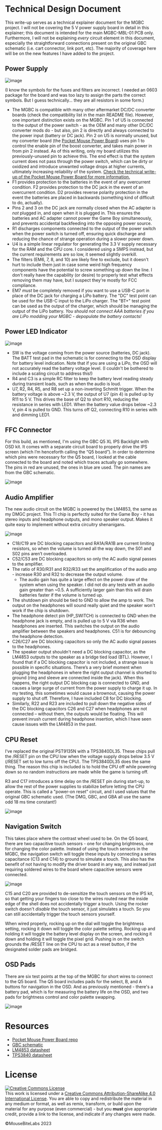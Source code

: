 # Technical Design Document

This write-up serves as a technical explainer document for the MGBC project. I will not be covering the 5 V power supply board in detail in this explainer; this document is intended for the main MGBC-MBL-01 PCB only. Furthermore, I will not be explaining *every* circuit element in this document, especially the straightforward connections present on the original GBC schematic (i.e. cart connector, link port, etc). The majority of coverage here will be on the new features I have added to the project.

## Power Supply

![image](https://user-images.githubusercontent.com/97127539/232262379-b7438268-40c1-4e26-ada2-07371bb3e060.png)

(I know the symbols for the fuses and filters are incorrect. I needed an 0603 package for the board and was too lazy to assign the parts the correct symbols. But I guess technically… they are all resistors in some form.)

- The MGBC is compatible with many other aftermarket DC/DC converter boards (check the compatibility list in the main README file). However, one important distinction exists on the MGBC. Pin 1 of U5 is connected to the output of the power switch - as the OEM and many other DC/DC converter mods do - but also, pin 2 is directly and always connected to the power input (battery or DC jack). Pin 2 on U5 is normally unused, but my converter board (the <a href="https://github.com/MouseBiteLabs/Pocket-Mouse-Power-Board">Pocket Mouse Power Board</a>) uses pin 1 to control the enable pin of the boost converter, and takes main power in from pin 2 instead. As of this writing, only my board utilizes this previously-unused pin to achieve this. The end effect is that the system current does not pass through the power switch, which can be dirty or oxidized and introduce unwanted voltage drops at higher currents, ultimately increasing reliability of the system. <a href="https://github.com/MouseBiteLabs/Pocket-Mouse-Power-Board/tree/main/Technical">Check the technical write-up of the Pocket Mouse Power Board for more information.</a>
- F1 provides protection to the batteries in the event of any overcurrent condition. F2 provides protection to the DC jack in the event of an overcurrent condition. D2 provides reverse polarity protection in the event the batteries are placed in backwards (something kind of difficult to do, actually).
- Pins 2 and 3 on the DC jack are normally closed when the AC adapter is *not* plugged in, and open when it is plugged in. This ensures the batteries and AC adapter cannot power the Game Boy simultaneously, and prevents accidental backfeeding into the opposing power source.
- R1 discharges components connected to the output of the power switch when the power switch is turned off, ensuring quick discharge and reducing the chance of strange operation during a slower power down.
- U4 is a simple linear regulator for generating the 3.3 V supply necessary for the RAM and the CPU core. I considered using a SMPS instead, but the current requirements are so low, it seemed slightly overkill.
- The filters (EM6, 7, 8, and 10) are likely fine to exclude, but it doesn't hurt to include them just in case some weird high frequency components have the potential to screw something up down the line. I don't really have the capability (or desire) to properly test what effects removing them may have, but I suspect they're mostly for FCC compliance.
- EM7 *must* be completely removed if you want to use a USB-C port in place of the DC jack for charging a LiPo battery. The "DC" test point can be used for the USB-C input to the LiPo charger. The "BT+" test point can be used as the output of the charger, which should be managing the output of the LiPo battery. *You should not connect AAA batteries if you are LiPo modding your MGBC - depopulate the battery contacts!*

## Power LED Indicator

![image](https://user-images.githubusercontent.com/97127539/233899221-f438ee8a-f05b-4d65-8bda-058cb92ac1ca.png)

- SW is the voltage coming from the power source (batteries, DC jack). The BATT test pad in the schematic is for connecting to the OSD display for battery level indication. Note that if you are using a LiPo, the OSD will not accurately read the battery voltage level. (I couldn't be bothered to include a scaling circuit to address this!)
- R4 and C3 is a simple RC filter to keep the battery level reading steady during transient loads, such as when the audio is loud.
- U7, R2, R4, R5, and R8 set up a non-inverting Schmitt trigger. When the battery voltage is above ~2.3 V, the output of U7 (pin 4) is pulled up by R11 to 5 V. This drives the base of Q2 to short R10, reducing the resistance in series with LED1. When the battery value drops below ~2.3 V, pin 4 is pulled to GND. This turns off Q2, connecting R10 in series with and dimming LED1.

## FFC Connector

For this build, as mentioned, I'm using the GBC Q5 XL IPS Backlight with OSD kit. It comes with a separate circuit board to properly drive the IPS screen (which I’m henceforth calling the “Q5 board”). In order to determine which pins were necessary for the Q5 board, I looked at the cable connected to the board and noted which traces actually go somewhere. The pins in red are unused, the ones in blue are used. The pin names are from the GBC schematic.

![image](https://user-images.githubusercontent.com/97127539/229975715-6d78bbc5-13a3-4177-994b-4fde97fc7a21.png)

## Audio Amplifier

The new audio circuit on the MGBC is powered by the LM4853, the same as my DMGC project. This TI chip is perfectly suited for the Game Boy - it has stereo inputs and headphone outputs, and mono speaker output. Makes it quite easy to implement without extra circuitry shenanigans.

![image](https://user-images.githubusercontent.com/97127539/229975808-5cc1704a-90c0-4aee-af4d-3559ff87c255.png)

- C18/C19 are DC blocking capacitors and RA1A/RA1B are current limiting resistors, so when the volume is turned all the way down, the S01 and S02 pins aren’t overloaded.
- C52/C53 are DC blocking capacitors so only the AC audio signal passes to the amplifier.
- The ratio of R30/R31 and R32/R33 set the amplification of the audio amp - increase R30 and R32 to decrease the output volume.
  - The audio gain has quite a large effect on the power draw of the system when using the speaker. I did not do any tests with an audio gain greater than ~0.5. A sufficiently larger gain than this will drain batteries faster if the volume is turned up.
- The shutdown pin should be tied to GND to allow the amp to work. The output on the headphones will sound really quiet and the speaker won't work if the chip is shutdown.
- The headphone detect pin (HP_SWITCH) is connected to GND when the headphone jack is empty, and is pulled up to 5 V via R36 when headphones are inserted. This switches the output on the audio amplifier between the speakers and headphones. C51 is for debouncing the headphone detection.
- C26/C27 are DC blocking capacitors so only the AC audio signal passes to the headphones.
- The speaker output shouldn't need a DC blocking capacitor, as the LM4853 outputs to the speaker as a bridge tied load (BTL). However, I found that if a DC blocking capacitor is not included, a strange issue is possible in specific situations. There’s a very brief moment when plugging the headphones in where the right output channel is shorted to ground (ring and sleeve are connected inside the jack). When this happens, the right output DC blocking cap is connected to GND, and causes a large surge of current from the power supply to charge it up. In my testing, this sometimes would cause a brownout, causing the power supply to shut off. Therefore, I have included C8 for DC blocking. 
- Similarly, R22 and R23 are included to pull down the negative sides of the DC blocking capacitors C26 and C27 when headphones are not connected – without them, the outputs would be floating. This will prevent inrush current during headphone insertion, which I have seen cause issues with the LM4853 in the past.

## CPU Reset

I’ve replaced the original PST9135N with a TPS3840DL35. These chips pull the /RESET pin on the CPU low when the voltage supply drops below 3.5 V (/RESET set to low turns off the CPU). The TPS3840DL35 does the same thing. The reason this chip is included is to hold the CPU off while powering down so no random instructions are made while the game is turning off.

R3 and C17 introduces a time delay on the /RESET pin during start-up, to allow the rest of the power supplies to stabilize before letting the CPU operate. This is called a "power-on reset" circuit, and I used values that the original GBC schematic used. (The DMG, GBC, and GBA all use the same odd 18 ms time constant!)

![image](https://user-images.githubusercontent.com/97127539/229975938-e13f1dd8-ba86-43c4-9b4a-31103082808e.png)

## Navigation Switch

This takes place where the contrast wheel used to be. On the Q5 board, there are two capacitive touch sensors - one for changing brightness, one for changing the color palette. Instead of using the touch sensors in the MGBC, the navigation switch will toggle these inputs by connecting a series capacitance (C13 and C14) to ground to simulate a touch. This also has the benefit of not having to modify the driver board in any way, and instead just requiring soldered wires to the board where capacitive sensors were connected.

![image](https://user-images.githubusercontent.com/97127539/234165807-e66dc724-aec9-429d-9565-c1d0a96ae011.png)

C15 and C20 are provided to de-sensitize the touch sensors on the IPS kit, so that getting your fingers too close to the wires routed near the inside edge of the shell does not accidentally trigger a touch. Using the rocker switch doesn't *disable* the touch sensor, it just simulates a touch. So you can still accidentally trigger the touch sensors yourself.

When wired properly, rocking up on the dial will toggle the brightness setting, rocking it down will toggle the color palette setting. Rocking up and holding it will toggle the battery level display on the screen, and rocking it down and holding it will toggle the pixel grid. Pushing in on the switch grounds the /RESET line on the CPU to act as a reset button, if the designated solder pads are bridged.

## OSD Pads

There are six test points at the top of the MGBC for short wires to connect to the Q5 board. The Q5 board includes pads for the select, B, and A buttons for navigation in the OSD. And as previously mentioned - there's a battery pad, which is for measuring the battery life on the OSD, and two pads for brightness control and color palette swapping.

![image](https://user-images.githubusercontent.com/97127539/229976001-32295e79-65a5-4af5-8109-cc9323a7e055.png)

# Resources

- <a href="https://github.com/MouseBiteLabs/Pocket-Mouse-Power-Board">Pocket Mouse Power Board repo</a>
-	<a href="https://console5.com/techwiki/images/e/e6/Nintendo_GBC_Schematic.png">GBC schematic</a>
-	<a href="https://www.ti.com/lit/ds/symlink/lm4853.pdf?ts=1656384256966&ref_url=https%253A%252F%252Fwww.google.com%252F">LM4853 datasheet</a>
-	<a href="https://www.ti.com/lit/ds/symlink/tps3840.pdf?ts=1682310123628">TPS3840 datasheet</a>

# License
<a rel="license" href="http://creativecommons.org/licenses/by-sa/4.0/"><img alt="Creative Commons License" style="border-width:0" src="https://i.creativecommons.org/l/by-sa/4.0/80x15.png" /></a><br />This work is licensed under a <a rel="license" href="http://creativecommons.org/licenses/by-sa/4.0/">Creative Commons Attribution-ShareAlike 4.0 International License</a>. You are able to copy and redistribute the material in any medium or format, as well as remix, transform, or build upon the material for any purpose (even commercial) - but you **must** give appropriate credit, provide a link to the license, and indicate if any changes were made.

©MouseBiteLabs 2023
